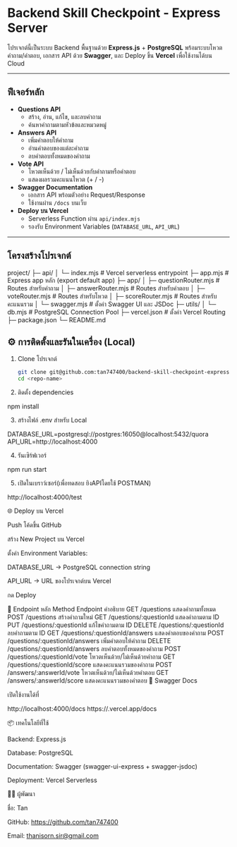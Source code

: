 # Backend Skill Checkpoint - Express Server

โปรเจกต์นี้เป็นระบบ Backend พื้นฐานด้วย **Express.js** + **PostgreSQL** พร้อมระบบโหวตคำถาม/คำตอบ, เอกสาร API ด้วย **Swagger**, และ Deploy ขึ้น **Vercel** เพื่อใช้งานได้บน Cloud

---

## ฟีเจอร์หลัก

- **Questions API**
  - สร้าง, อ่าน, แก้ไข, และลบคำถาม
  - ค้นหาคำถามตามหัวข้อและหมวดหมู่
- **Answers API**
  - เพิ่มคำตอบให้คำถาม
  - อ่านคำตอบของแต่ละคำถาม
  - ลบคำตอบทั้งหมดของคำถาม
- **Vote API**
  - โหวตเห็นด้วย / ไม่เห็นด้วยกับคำถามหรือคำตอบ
  - แสดงผลรวมคะแนนโหวต (+ / -)
- **Swagger Documentation**
  - เอกสาร API พร้อมตัวอย่าง Request/Response  
  - ใช้งานผ่าน `/docs` บนเว็บ
- **Deploy บน Vercel**
  - Serverless Function ผ่าน `api/index.mjs`
  - รองรับ Environment Variables (`DATABASE_URL`, `API_URL`)

---

## โครงสร้างโปรเจกต์

project/
├─ api/
│ └─ index.mjs # Vercel serverless entrypoint
├─ app.mjs # Express app หลัก (export default app)
├─ app/
│ ├─ questionRouter.mjs # Routes สำหรับคำถาม
│ ├─ answerRouter.mjs # Routes สำหรับคำตอบ
│ ├─ voteRouter.mjs # Routes สำหรับโหวต
│ ├─ scoreRouter.mjs # Routes สำหรับคะแนนรวม
│ └─ swagger.mjs # ตั้งค่า Swagger UI และ JSDoc
├─ utils/
│ └─ db.mjs # PostgreSQL Connection Pool
├─ vercel.json # ตั้งค่า Vercel Routing
├─ package.json
└─ README.md

## ⚙️ การติดตั้งและรันในเครื่อง (Local)

1. Clone โปรเจกต์  
   ```bash
   git clone git@github.com:tan747400/backend-skill-checkpoint-express-server.git
   cd <repo-name>

2. ติดตั้ง dependencies

npm install


3. สร้างไฟล์ .env สำหรับ Local

DATABASE_URL=postgresql://postgres:16050@localhost:5432/quora
API_URL=http://localhost:4000


4. รันเซิร์ฟเวอร์

npm run start 

5. เปิดในเบราว์เซอร์(เพื่อทดสอบ ยิงAPIโดยใช้ POSTMAN)

http://localhost:4000/test


🌐 Deploy บน Vercel

Push โค้ดขึ้น GitHub

สร้าง New Project บน Vercel

ตั้งค่า Environment Variables:

DATABASE_URL → PostgreSQL connection string

API_URL → URL ของโปรเจกต์บน Vercel

กด Deploy

📌 Endpoint หลัก
Method	Endpoint	คำอธิบาย
GET	/questions	แสดงคำถามทั้งหมด
POST	/questions	สร้างคำถามใหม่
GET	/questions/:questionId	แสดงคำถามตาม ID
PUT	/questions/:questionId	แก้ไขคำถามตาม ID
DELETE	/questions/:questionId	ลบคำถามตาม ID
GET	/questions/:questionId/answers	แสดงคำตอบของคำถาม
POST	/questions/:questionId/answers	เพิ่มคำตอบให้คำถาม
DELETE	/questions/:questionId/answers	ลบคำตอบทั้งหมดของคำถาม
POST	/questions/:questionId/vote	โหวตเห็นด้วย/ไม่เห็นด้วยคำถาม
GET	/questions/:questionId/score	แสดงคะแนนรวมของคำถาม
POST	/answers/:answerId/vote	โหวตเห็นด้วย/ไม่เห็นด้วยคำตอบ
GET	/answers/:answerId/score	แสดงคะแนนรวมของคำตอบ
📝 Swagger Docs

เปิดใช้งานได้ที่

http://localhost:4000/docs
https://<your-vercel-project>.vercel.app/docs

📦 เทคโนโลยีที่ใช้

Backend: Express.js

Database: PostgreSQL

Documentation: Swagger (swagger-ui-express + swagger-jsdoc)

Deployment: Vercel Serverless

👨‍💻 ผู้พัฒนา

ชื่อ: Tan

GitHub: https://github.com/tan747400

Email: thanisorn.sir@gmail.com
